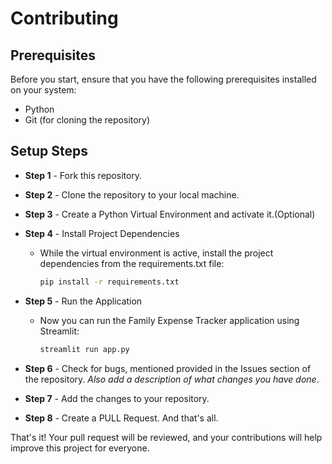 # Contributing

## Prerequisites

Before you start, ensure that you have the following prerequisites installed on your system:

- Python
- Git (for cloning the repository)

## Setup Steps

- **Step 1** - Fork this repository.
- **Step 2** - Clone the repository to your local machine.
- **Step 3** - Create a Python Virtual Environment and activate it.(Optional)
- **Step 4** - Install Project Dependencies
  - While the virtual environment is active, install the project dependencies from the requirements.txt file:

    ```bash
    pip install -r requirements.txt
    ```

- **Step 5** - Run the Application
  - Now you can run the Family Expense Tracker application using Streamlit:

    ```bash
    streamlit run app.py

    ```

- **Step 6** - Check for bugs, mentioned provided in the Issues section of the repository. _Also add a description of what changes you have done_.
- **Step 7** - Add the changes to your repository.
- **Step 8** - Create a PULL Request. And that's all.

That's it! Your pull request will be reviewed, and your contributions will help improve this project for everyone.
